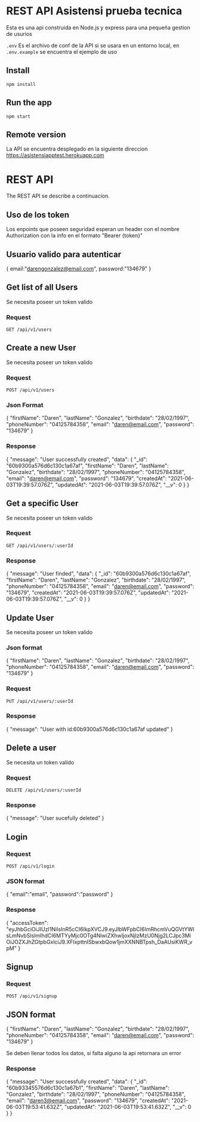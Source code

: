 # REST API Asistensi prueba tecnica

Esta es una api construida en Node.js y express para una pequeña
gestion de usurios

`.env` Es el archivo de conf de la API si se usara en un entorno 
local, en `.env.example` se encuentra el ejemplo de uso

## Install

    npm install

## Run the app

    npm start

## Remote version

La API se encuentra desplegado en la siguiente direccion https://asistensiapptest.herokuapp.com

# REST API

The REST API se describe a continuacion.

## Uso de los token

Los enpoints que poseen seguridad esperan un header con el nombre 
Authorization con la info en el formato "Bearer {token}" 

## Usuario valido para autenticar

{
    email:"darengonzalez@email.com",
    password:"134679"
}

## Get list of all Users

Se necesita poseer un token valido

### Request

`GET /api/v1/users`

## Create a new User

Se necesita poseer un token valido

### Request

`POST /api/v1/users`

### Json Format

{
    "firstName": "Daren",
    "lastName": "Gonzalez",
    "birthdate": "28/02/1997",
    "phoneNumber": "04125784358",
    "email": "daren@email.com",
    "password": "134679"
}

### Response

{
    "message": "User successfully created",
    "data": {
        "_id": "60b9300a576d6c130c1a67af",
        "firstName": "Daren",
        "lastName": "Gonzalez",
        "birthdate": "28/02/1997",
        "phoneNumber": "04125784358",
        "email": "daren@email.com",
        "password": "134679",
        "createdAt": "2021-06-03T19:39:57.076Z",
        "updatedAt": "2021-06-03T19:39:57.076Z",
        "__v": 0
    }
}

## Get a specific User

Se necesita poseer un token valido

### Request

`GET /api/v1/users/:userId`

### Response

{
    "message": "User finded",
    "data": {
        "_id": "60b9300a576d6c130c1a67af",
        "firstName": "Daren",
        "lastName": "Gonzalez",
        "birthdate": "28/02/1997",
        "phoneNumber": "04125784358",
        "email": "daren@email.com",
        "password": "134679",
        "createdAt": "2021-06-03T19:39:57.076Z",
        "updatedAt": "2021-06-03T19:39:57.076Z",
        "__v": 0
    }
}

## Update User

Se necesita poseer un token valido

### Json format

{
    "firstName": "Daren",
    "lastName": "Gonzalez",
    "birthdate": "28/02/1997",
    "phoneNumber": "04125784358",
    "email": "daren@email.com",
    "password": "134679"
}

### Request

`PUT /api/v1/users/:userId`


### Response

{
    "message": "User with id:60b9300a576d6c130c1a67af updated"
}

## Delete a user

Se necesita un token valido

### Request

`DELETE /api/v1/users/:userId`


### Response

{
    "message": "User sucefully deleted"
}

## Login

### Request

`POST /api/v1/login`

### JSON format

{
    "email":"email",
    "password":"password"
}

### Response

{
    "accessToken": "eyJhbGciOiJIUzI1NiIsInR5cCI6IkpXVCJ9.eyJlbWFpbCI6ImRhcmVuQGVtYWlsLmNvbSIsImlhdCI6MTYyMjc0OTg4NiwiZXhwIjoxNjIzMzU0Njg2LCJpc3MiOiJOZXJhZGtpbGxlciJ9.XFIxpttnISbwxbQow1jmXXNNBTpsh_DaAUsiKWR_vpM"
}

## Signup

### Request

`POST /api/v1/signup`


## JSON format

{
    "firstName": "Daren",
    "lastName": "Gonzalez",
    "birthdate": "28/02/1997",
    "phoneNumber": "04125784358",
    "email": "daren@email.com",
    "password": "134679"
}

Se deben llenar todos los datos, si falta alguno la api retornara un error

### Response

{
    "message": "User successfully created",
    "data": {
        "_id": "60b93345576d6c130c1a67b1",
        "firstName": "Daren",
        "lastName": "Gonzalez",
        "birthdate": "28/02/1997",
        "phoneNumber": "04125784358",
        "email": "daren3@email.com",
        "password": "134679",
        "createdAt": "2021-06-03T19:53:41.632Z",
        "updatedAt": "2021-06-03T19:53:41.632Z",
        "__v": 0
    }
}
